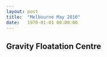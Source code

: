 ```yaml
---
layout: post
title:  "Melbourne May 2016"
date:   1970-01-01 00:00:00
---
```


## Gravity Floatation Centre
